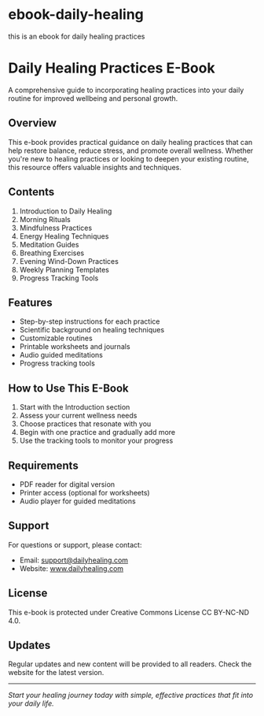 # ebook-daily-healing
this is an ebook for daily healing practices

# Daily Healing Practices E-Book

A comprehensive guide to incorporating healing practices into your daily routine for improved wellbeing and personal growth.

## Overview

This e-book provides practical guidance on daily healing practices that can help restore balance, reduce stress, and promote overall wellness. Whether you're new to healing practices or looking to deepen your existing routine, this resource offers valuable insights and techniques.

## Contents

1. Introduction to Daily Healing
2. Morning Rituals
3. Mindfulness Practices
4. Energy Healing Techniques
5. Meditation Guides
6. Breathing Exercises
7. Evening Wind-Down Practices
8. Weekly Planning Templates
9. Progress Tracking Tools

## Features

- Step-by-step instructions for each practice
- Scientific background on healing techniques
- Customizable routines
- Printable worksheets and journals
- Audio guided meditations
- Progress tracking tools

## How to Use This E-Book

1. Start with the Introduction section
2. Assess your current wellness needs
3. Choose practices that resonate with you
4. Begin with one practice and gradually add more
5. Use the tracking tools to monitor your progress

## Requirements

- PDF reader for digital version
- Printer access (optional for worksheets)
- Audio player for guided meditations

## Support

For questions or support, please contact:
- Email: support@dailyhealing.com
- Website: www.dailyhealing.com

## License

This e-book is protected under Creative Commons License CC BY-NC-ND 4.0.

## Updates

Regular updates and new content will be provided to all readers. Check the website for the latest version.

---

*Start your healing journey today with simple, effective practices that fit into your daily life.*
